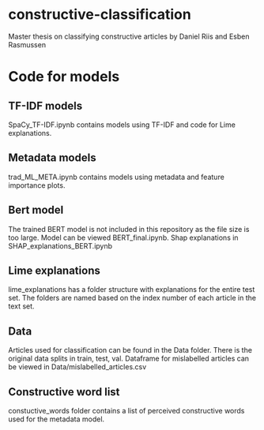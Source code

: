 # constructive-classification
Master thesis on classifying constructive articles by Daniel Riis and Esben Rasmussen

# Code for models
## TF-IDF models
SpaCy_TF-IDF.ipynb contains models using TF-IDF and code for Lime explanations.

## Metadata models
trad_ML_META.ipynb contains models using metadata and feature importance plots.

## Bert model
The trained BERT model is not included in this repository as the file size is too large.
Model can be viewed BERT_final.ipynb.
Shap explanations in SHAP_explanations_BERT.ipynb

## Lime explanations
lime_explanations has a folder structure with explanations for the entire test set. The folders are named based on the index number of each article in the text set.

## Data

Articles used for classification can be found in the Data folder. There is the original data splits in train, test, val.
Dataframe for mislabelled articles can be viewed in Data/mislabelled_articles.csv

## Constructive word list
constuctive_words folder contains a list of perceived constructive words used for the metadata model.
